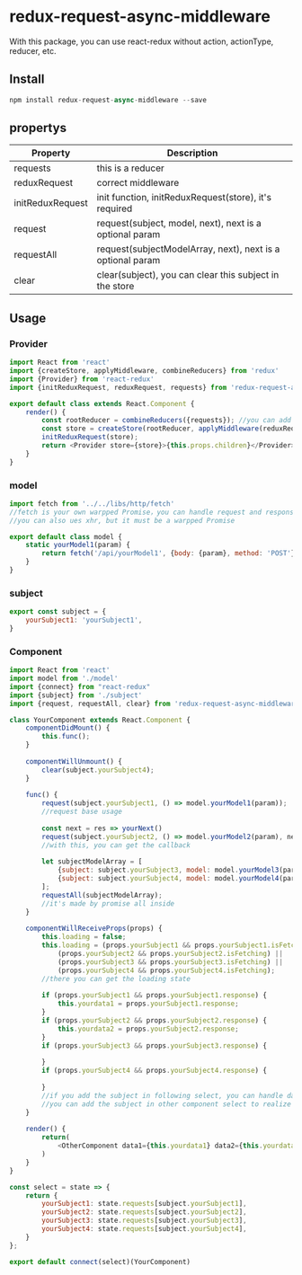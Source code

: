 # redux-request-async-middleware
With this package, you can use react-redux without action, actionType, reducer, etc.

## Install
```javascript
npm install redux-request-async-middleware --save
```
## propertys
| Property | Description |
| -------- | ----------- |
| requests | this is a reducer |
| reduxRequest | correct middleware |
| initReduxRequest | init function, initReduxRequest(store), it's required |
| request | request(subject, model, next), next is a optional param |
| requestAll | request(subjectModelArray, next), next is a optional param |
| clear | clear(subject), you can clear this subject in the store |
## Usage
### Provider
```javascript
import React from 'react'
import {createStore, applyMiddleware, combineReducers} from 'redux'
import {Provider} from 'react-redux'
import {initReduxRequest, reduxRequest, requests} from 'redux-request-async-middleware'

export default class extends React.Component {
    render() {
        const rootReducer = combineReducers({requests}); //you can add other reducers
        const store = createStore(rootReducer, applyMiddleware(reduxRequest));
        initReduxRequest(store);
        return <Provider store={store}>{this.props.children}</Provider>
    }
}
```
### model
```javascript
import fetch from '../../libs/http/fetch'
//fetch is your own warpped Promise，you can handle request and response inside
//you can also ues xhr, but it must be a warpped Promise

export default class model {
    static yourModel1(param) {
        return fetch('/api/yourModel1', {body: {param}, method: 'POST'});
    }
}
```
### subject
```javascript
export const subject = {
    yourSubject1: 'yourSubject1',
}
```
### Component
```javascript
import React from 'react'
import model from './model'
import {connect} from "react-redux"
import {subject} from './subject'
import {request, requestAll, clear} from 'redux-request-async-middleware'

class YourComponent extends React.Component {
    componentDidMount() {
        this.func();
    }
    
    componentWillUnmount() {
        clear(subject.yourSubject4);
    }
    
    func() {
        request(subject.yourSubject1, () => model.yourModel1(param));
        //request base usage
        
        const next = res => yourNext()
        request(subject.yourSubject2, () => model.yourModel2(param), next);
        //with this, you can get the callback
        
        let subjectModelArray = [
            {subject: subject.yourSubject3, model: model.yourModel3(param)},
            {subject: subject.yourSubject4, model: model.yourModel4(param)},
        ];
        requestAll(subjectModelArray);
        //it's made by promise all inside
    }
    
    componentWillReceiveProps(props) {
        this.loading = false;
        this.loading = (props.yourSubject1 && props.yourSubject1.isFetching) ||
            (props.yourSubject2 && props.yourSubject2.isFetching) ||
            (props.yourSubject3 && props.yourSubject3.isFetching) ||
            (props.yourSubject4 && props.yourSubject4.isFetching);
        //there you can get the loading state
            
        if (props.yourSubject1 && props.yourSubject1.response) {
            this.yourdata1 = props.yourSubject1.response;
        }
        if (props.yourSubject2 && props.yourSubject2.response) {
            this.yourdata2 = props.yourSubject2.response;
        }
        if (props.yourSubject3 && props.yourSubject3.response) {
            
        }
        if (props.yourSubject4 && props.yourSubject4.response) {
            
        }
        //if you add the subject in following select, you can handle data here
        //you can add the subject in other component select to realize cross-page operation
    }
    
    render() {
        return(
            <OtherComponent data1={this.yourdata1} data2={this.yourdata2} loading={this.loading} />
        )
    }
}

const select = state => {
    return {
        yourSubject1: state.requests[subject.yourSubject1],
        yourSubject2: state.requests[subject.yourSubject2],
        yourSubject3: state.requests[subject.yourSubject3],
        yourSubject4: state.requests[subject.yourSubject4],
    }
};

export default connect(select)(YourComponent)
```